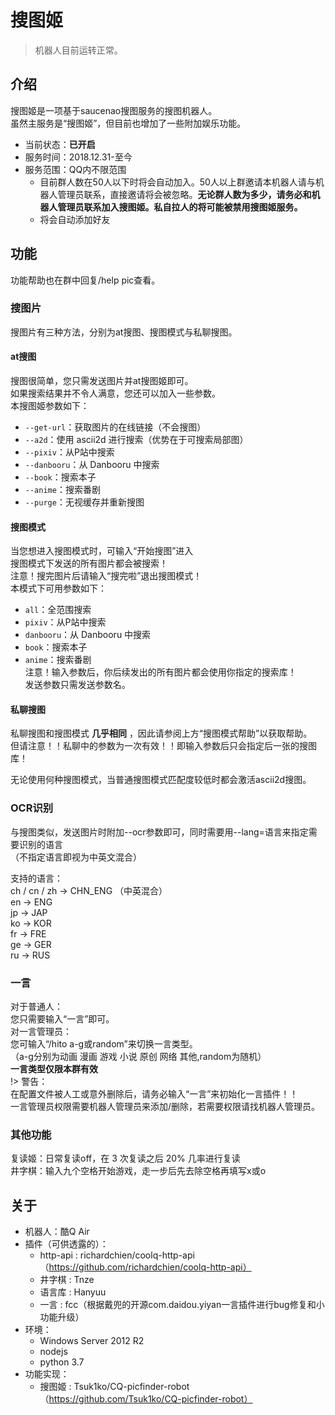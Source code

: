 # 搜图姬

> 机器人目前运转正常。

## 介绍

搜图姬是一项基于saucenao搜图服务的搜图机器人。  
虽然主服务是“搜图姬”，但目前也增加了一些附加娱乐功能。  
 - 当前状态：**已开启**
 - 服务时间：2018.12.31-至今
 - 服务范围：QQ内不限范围
   * 目前群人数在50人以下时将会自动加入。50人以上群邀请本机器人请与机器人管理员联系，直接邀请将会被忽略。**无论群人数为多少，请务必和机器人管理员联系加入搜图姬。私自拉人的将可能被禁用搜图姬服务。**
   * 将会自动添加好友
   
## 功能

功能帮助也在群中回复/help pic查看。

### 搜图片

搜图片有三种方法，分别为at搜图、搜图模式与私聊搜图。  

#### at搜图

搜图很简单，您只需发送图片并at搜图姬即可。  
如果搜索结果并不令人满意，您还可以加入一些参数。  
本搜图姬参数如下：  
 - ```--get-url```：获取图片的在线链接（不会搜图）  
 - ```--a2d```：使用 ascii2d 进行搜索（优势在于可搜索局部图）  
 - ```--pixiv```：从P站中搜索  
 - ```--danbooru```：从 Danbooru 中搜索  
 - ```--book```：搜索本子  
 - ```--anime```：搜索番剧  
 - ```--purge```：无视缓存并重新搜图  

#### 搜图模式

当您想进入搜图模式时，可输入“开始搜图”进入  
搜图模式下发送的所有图片都会被搜索！  
注意！搜完图片后请输入“搜完啦”退出搜图模式！  
本模式下可用参数如下：  
 - ```all```：全范围搜索  
 - ```pixiv```：从P站中搜索  
 - ```danbooru```：从 Danbooru 中搜索  
 - ```book```：搜索本子  
 - ```anime```：搜索番剧  
注意！输入参数后，你后续发出的所有图片都会使用你指定的搜索库！  
发送参数只需发送参数名。  

#### 私聊搜图

私聊搜图和搜图模式 **几乎相同** ，因此请参阅上方“搜图模式帮助”以获取帮助。  
但请注意！！私聊中的参数为一次有效！！即输入参数后只会指定后一张的搜图库！  
  
  
无论使用何种搜图模式，当普通搜图模式匹配度较低时都会激活ascii2d搜图。  

### OCR识别
  
与搜图类似，发送图片时附加--ocr参数即可，同时需要用--lang=语言来指定需要识别的语言  
（不指定语言即视为中英文混合）  
  
支持的语言：  
ch / cn / zh -> CHN_ENG （中英混合）  
en -> ENG  
jp -> JAP  
ko -> KOR  
fr -> FRE  
ge -> GER  
ru -> RUS  

### 一言
  
对于普通人：  
您只需要输入“一言”即可。  
对一言管理员：  
您可输入“/hito a-g或random”来切换一言类型。  
（a-g分别为动画 漫画 游戏 小说 原创 网络 其他,random为随机）  
**一言类型仅限本群有效**  
!> 警告：  
在配置文件被人工或意外删除后，请务必输入“一言”来初始化一言插件！！  
一言管理员权限需要机器人管理员来添加/删除，若需要权限请找机器人管理员。  

### 其他功能

复读姬：日常复读off，在 3 次复读之后 20% 几率进行复读   
井字棋：输入九个空格开始游戏，走一步后先去除空格再填写x或o  

## 关于

 - 机器人：酷Q Air
 - 插件（可供透露的）：
   - http-api : richardchien/coolq-http-api（https://github.com/richardchien/coolq-http-api）
   - 井字棋 : Tnze
   - 语言库 : Hanyuu
   - 一言 : fcc（根据戴兜的开源com.daidou.yiyan一言插件进行bug修复和小功能升级）
 - 环境：
   - Windows Server 2012 R2
   - nodejs
   - python 3.7
 - 功能实现：
   - 搜图姬 : Tsuk1ko/CQ-picfinder-robot（https://github.com/Tsuk1ko/CQ-picfinder-robot）

